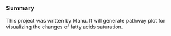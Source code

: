 ### Summary
This project was written by Manu. It will generate pathway plot for visualizing the changes of fatty acids saturation.
